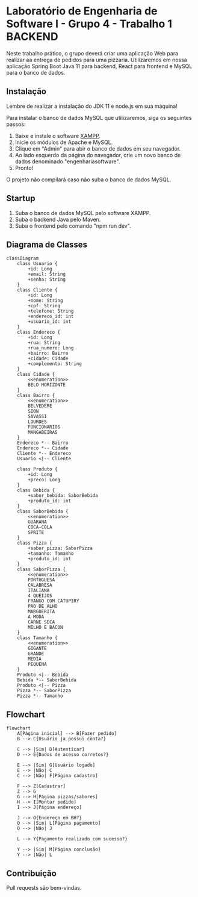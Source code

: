 # Laboratório de Engenharia de Software I - Grupo 4 - Trabalho 1 BACKEND
Neste trabalho prático, o grupo deverá criar uma aplicação Web para realizar aa
entrega de pedidos para uma pizzaria. Utilizaremos em nossa aplicação Spring Boot Java 11 para backend, React para frontend e MySQL para o banco de dados.

## Instalação
Lembre de realizar a instalação do JDK 11 e node.js em sua máquina!

Para instalar o banco de dados MySQL que utilizaremos, siga os seguintes passos:
1. Baixe e instale o software [XAMPP](https://www.apachefriends.org/download.html).
2. Inicie os módulos de Apache e MySQL.
3. Clique em "Admin" para abir o banco de dados em seu navegador.
3. Ao lado esquerdo da página do navegador, crie um novo banco de dados denominado "engenhariasoftware".
4. Pronto!

O projeto não compilará caso não suba o banco de dados MySQL.

## Startup

1. Suba o banco de dados MySQL pelo software XAMPP. 
2. Suba o backend Java pelo Maven.
3. Suba o frontend pelo comando "npm run dev".


## Diagrama de Classes

```mermaid
classDiagram
    class Usuario {
        +id: Long
        +email: String
        +senha: String
    }
    class Cliente {
        +id: Long
        +nome: String
        +cpf: String 
        +telefone: String
        +endereco_id: int
        +usuario_id: int
    }
    class Endereco {
        +id: Long
        +rua: String
        +rua_numero: Long
		+bairro: Bairro
        +cidade: Cidade
        +complemento: String
    }
    class Cidade {
        <<enumeration>>
        BELO HORIZONTE
    }
    class Bairro {
        <<enumeration>>
        BELVEDERE
        SION
        SAVASSI
        LOURDES
        FUNCIONARIOS
        MANGABEIRAS
    }
    Endereco *-- Bairro
    Endereco *-- Cidade
    Cliente *-- Endereco
    Usuario <|-- Cliente

    class Produto {
        +id: Long
        +preco: Long
    }
    class Bebida {
        +sabor_bebida: SaborBebida
        +produto_id: int
    }
    class SaborBebida {
        <<enumeration>>
        GUARANA
        COCA-COLA
        SPRITE
    }
    class Pizza {
        +sabor_pizza: SaborPizza
        +tamanho: Tamanho 
        +produto_id: int
    }
    class SaborPizza {
        <<enumeration>>
        PORTUGUESA
        CALABRESA
        ITALIANA
        4 QUEIJOS
        FRANGO COM CATUPIRY
        PAO DE ALHO
        MARGUERITA
        A MODA
        CARNE SECA
        MILHO E BACON
    }
    class Tamanho {
        <<enumeration>>
        GIGANTE
        GRANDE
        MEDIA
        PEQUENA
    }
    Produto <|-- Bebida
    Bebida *-- SaborBebida
    Produto <|-- Pizza
    Pizza *-- SaborPizza
    Pizza *-- Tamanho
```


## Flowchart

```mermaid
flowchart
    A[Página inicial] --> B[Fazer pedido]
    B --> C{Usuário ja possui conta?}

    C --> |Sim| D[Autenticar]
    D --> E{Dados de acesso corretos?}

    E --> |Sim| G[Usuário logado]
    E --> |Não| C
    C --> |Não| F[Página cadastro]
    
    F --> Z[Cadastrar]
    Z --> G
    G --> H[Página pizzas/sabores]
    H --> I[Montar pedido]
    I --> J[Página endereço]

    J --> O{Endereço em BH?}
    O --> |Sim| L[Página pagamento]
    O --> |Não| J

    L --> Y{Pagamento realizado com sucesso?}

    Y --> |Sim| M[Página conclusão]
    Y --> |Não| L
```


## Contribuição
Pull requests são bem-vindas.

